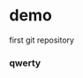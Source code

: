 # demo
first git repository 
<!DOCTYPE>
<html>
<head>
</head>
<body>
<h3> qwerty </h3>
</body>
</html>
